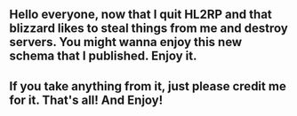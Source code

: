 ## Hello everyone, now that I quit HL2RP and that blizzard likes to steal things from me and destroy servers. You might wanna enjoy this new schema that I published. Enjoy it.

## If you take anything from it, just please credit me for it. That's all! And Enjoy!
